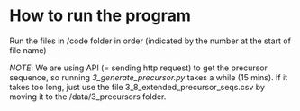# How to run the program

Run the files in /code folder in order (indicated by the number at the start of file name)

_NOTE_: We are using API (= sending http request) to get the precursor sequence, so running _3_generate_precursor.py_ takes a while (15 mins). If it takes too long, just use the file 3_8_extended_precursor_seqs.csv by moving it to the /data/3_precursors folder.

